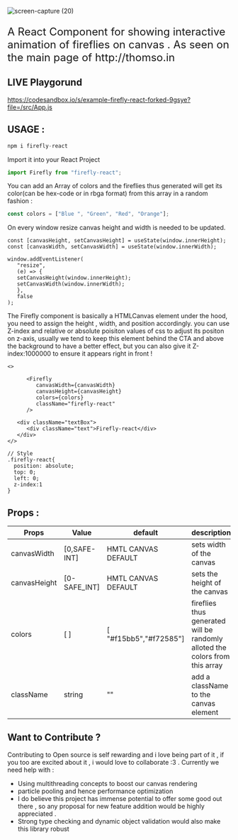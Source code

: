 

![screen-capture (20)](https://user-images.githubusercontent.com/43696525/120792229-cd763b80-c552-11eb-85c2-7ceeda82793a.gif)



<p style="font-size: 1.5rem">
A React Component for showing interactive animation of fireflies on canvas . As seen on the main page of http://thomso.in
</p>

## LIVE Playgorund 
https://codesandbox.io/s/example-firefly-react-forked-9gsye?file=/src/App.js

## USAGE :

```js
npm i firefly-react
```

Import it into your React Project

```js
import Firefly from "firefly-react";
```

You can add an Array of colors and the fireflies thus generated will get its color(can be hex-code or in rbga format) from this array in a random fashion :

```js
const colors = ["Blue ", "Green", "Red", "Orange"];
```

On every window resize canvas height and width is needed to be updated.

```JSX
const [canvasHeight, setCanvasHeight] = useState(window.innerHeight);
const [canvasWidth, setCanvasWidth] = useState(window.innerWidth);

window.addEventListener(
   "resize",
   (e) => {
   setCanvasHeight(window.innerHeight);
   setCanvasWidth(window.innerWidth);
   },
   false
);
```

The Firefly component is basically a HTMLCanvas element under the hood, you need to assign the height , width, and position accordingly. you can use Z-index and relative or absolute poisiton values of css to adjust its positon on z-axis, usually we tend to keep this element behind the CTA and above the background to have a better effect, but you can also give it Z-index:1000000 to ensure it appears right in front !

```JSX
<>

      <Firefly
         canvasWidth={canvasWidth}
         canvasHeight={canvasHeight}
         colors={colors}
         className="firefly-react"
      />

   <div className="textBox">
      <div className="text">Firefly-react</div>
   </div>
</>

// Style
.firefly-react{
  position: absolute;
  top: 0;
  left: 0;
  z-index:1
}
```

## Props :

| Props                    | Value                 | default             | description                                                                                                                                                      |
| ------------------------ | --------------------- | ------------------- | ---------------------------------------------------------------------------------------------------------------------------------------------------------------- |
| canvasWidth              | [0,SAFE-INT]          | HMTL CANVAS DEFAULT | sets width of the canvas                                                                                                                                         |
| canvasHeight             | [0-SAFE_INT]          | HMTL CANVAS DEFAULT | sets the height of the canvas                                                                                                                                    |
| colors                   | [ ]                   |  [ "#f15bb5","#f72585"]         | fireflies thus generated will be randomly alloted the colors from this array                                                                                     |
|className                   | string                   |  ""         | add a className to the canvas element                                                                                     |




## Want to Contribute ?

Contributing to Open source is self rewarding and i love being part of it , if you too are excited about it , i would love to collaborate :3 .
Currently we need help with :

- Using multithreading concepts to boost our canvas rendering
- particle pooling and hence performance optimization
- I do believe this project has immense potential to offer some good out there , so any proposal for new feature addition would be highly appreciated .
- Strong type checking and dynamic object validation would also make this library robust
